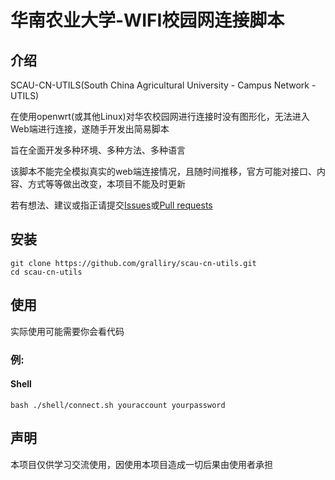# 华南农业大学-WIFI校园网连接脚本

## 介绍

SCAU-CN-UTILS(South China Agricultural University - Campus Network - UTILS)

在使用openwrt(或其他Linux)对华农校园网进行连接时没有图形化，无法进入Web端进行连接，遂随手开发出简易脚本

旨在全面开发多种环境、多种方法、多种语言

该脚本不能完全模拟真实的web端连接情况，且随时间推移，官方可能对接口、内容、方式等等做出改变，本项目不能及时更新

若有想法、建议或指正请提交[Issues](https://github.com/gralliry/scau-cn-utils/issues)或[Pull requests](https://github.com/gralliry/scau-cn-utils/pulls)

## 安装
```shell
git clone https://github.com/gralliry/scau-cn-utils.git
cd scau-cn-utils
```

## 使用

实际使用可能需要你会看代码

### 例:

#### Shell

```shell
bash ./shell/connect.sh youraccount yourpassword
```

## 声明

本项目仅供学习交流使用，因使用本项目造成一切后果由使用者承担